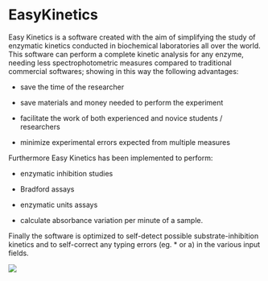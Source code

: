 # EasyKinetics

Easy Kinetics is a software created with the aim of simplifying the study of enzymatic kinetics conducted in biochemical laboratories all over the world. This software can perform a complete kinetic analysis for any enzyme, needing less spectrophotometric measures compared to traditional commercial softwares; showing in this way the following advantages:  

- save the time of the researcher

- save materials and money needed to perform the experiment

- facilitate the work of both experienced and novice students / researchers

- minimize experimental errors expected from multiple measures  

Furthermore Easy Kinetics has been implemented to perform:

- enzymatic inhibition studies

- Bradford assays

- enzymatic units assays

- calculate absorbance variation per minute of a sample.

Finally the software is optimized to self-detect possible substrate-inhibition kinetics and to self-correct any typing errors (eg. * or a) in the various input fields.

![](Fig.3.jpg)
